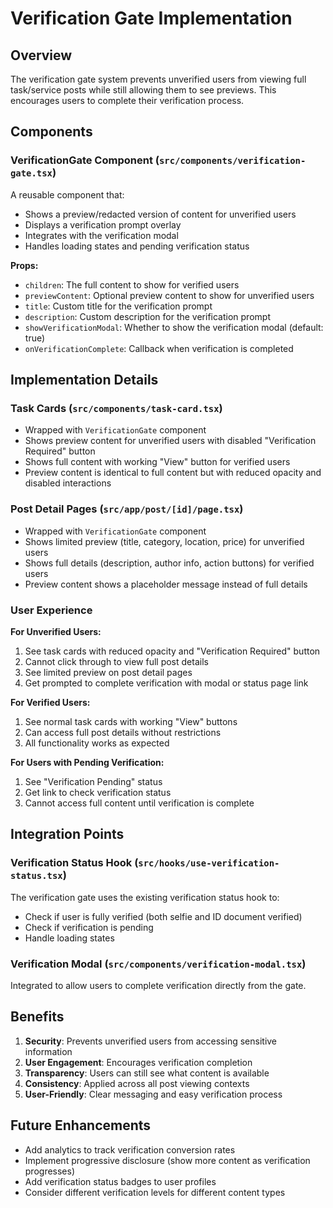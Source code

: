 # Verification Gate Implementation

## Overview

The verification gate system prevents unverified users from viewing full task/service posts while still allowing them to see previews. This encourages users to complete their verification process.

## Components

### VerificationGate Component (`src/components/verification-gate.tsx`)

A reusable component that:
- Shows a preview/redacted version of content for unverified users
- Displays a verification prompt overlay
- Integrates with the verification modal
- Handles loading states and pending verification status

**Props:**
- `children`: The full content to show for verified users
- `previewContent`: Optional preview content to show for unverified users
- `title`: Custom title for the verification prompt
- `description`: Custom description for the verification prompt
- `showVerificationModal`: Whether to show the verification modal (default: true)
- `onVerificationComplete`: Callback when verification is completed

## Implementation Details

### Task Cards (`src/components/task-card.tsx`)

- Wrapped with `VerificationGate` component
- Shows preview content for unverified users with disabled "Verification Required" button
- Shows full content with working "View" button for verified users
- Preview content is identical to full content but with reduced opacity and disabled interactions

### Post Detail Pages (`src/app/post/[id]/page.tsx`)

- Wrapped with `VerificationGate` component
- Shows limited preview (title, category, location, price) for unverified users
- Shows full details (description, author info, action buttons) for verified users
- Preview content shows a placeholder message instead of full details

### User Experience

**For Unverified Users:**
1. See task cards with reduced opacity and "Verification Required" button
2. Cannot click through to view full post details
3. See limited preview on post detail pages
4. Get prompted to complete verification with modal or status page link

**For Verified Users:**
1. See normal task cards with working "View" buttons
2. Can access full post details without restrictions
3. All functionality works as expected

**For Users with Pending Verification:**
1. See "Verification Pending" status
2. Get link to check verification status
3. Cannot access full content until verification is complete

## Integration Points

### Verification Status Hook (`src/hooks/use-verification-status.tsx`)

The verification gate uses the existing verification status hook to:
- Check if user is fully verified (both selfie and ID document verified)
- Check if verification is pending
- Handle loading states

### Verification Modal (`src/components/verification-modal.tsx`)

Integrated to allow users to complete verification directly from the gate.

## Benefits

1. **Security**: Prevents unverified users from accessing sensitive information
2. **User Engagement**: Encourages verification completion
3. **Transparency**: Users can still see what content is available
4. **Consistency**: Applied across all post viewing contexts
5. **User-Friendly**: Clear messaging and easy verification process

## Future Enhancements

- Add analytics to track verification conversion rates
- Implement progressive disclosure (show more content as verification progresses)
- Add verification status badges to user profiles
- Consider different verification levels for different content types 
